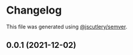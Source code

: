 # Changelog

This file was generated using [@jscutlery/semver](https://github.com/jscutlery/semver).

## 0.0.1 (2021-12-02)

